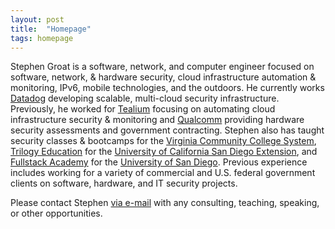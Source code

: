 ```yaml
---
layout: post
title:  "Homepage"
tags: homepage
---
```


Stephen Groat is a software, network, and computer engineer focused on software, network, & hardware security, cloud infrastructure automation & monitoring, IPv6, mobile technologies, and the outdoors. He currently works [Datadog](https://www.datadoghq.com) developing scalable, multi-cloud security infrastructure. Previously, he worked for [Tealium](https://tealium.com) focusing on automating cloud infrastructure security & monitoring and [Qualcomm](http://www.qualcomm.com) providing hardware security assessments and government contracting. Stephen also has taught security classes & bootcamps for the [Virginia Community College System](https://www.vccs.edu), [Trilogy Education](https://www.trilogyed.com) for the [University of California San Diego Extension](https://extension.ucsd.edu), and [Fullstack Academy](https://www.fullstackacademy.com) for the [University of San Diego](https://www.sandiego.edu). Previous experience includes working for a variety of commercial and U.S. federal government clients on software, hardware, and IT security projects.

Please contact Stephen [via e-mail](mailto:stephen@egroat.com) with any consulting, teaching, speaking, or other opportunities.
